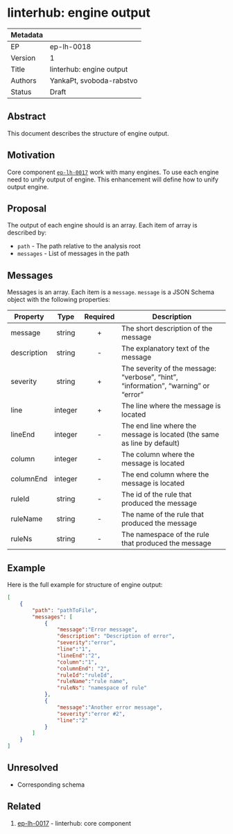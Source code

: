 # linterhub: engine output

| Metadata     |                                         |
| ------------ |-----------------------------------------|
| EP           | ep-lh-0018                              |
| Version      | 1                                       |
| Title        | linterhub: engine output                |
| Authors      | YankaPt, svoboda-rabstvo                |
| Status       | Draft                                   |

## Abstract

This document describes the structure of engine output.

## Motivation

Core component [`ep-lh-0017`](#related) work with many engines. To use each engine need to unify output of engine. This enhancement will define how to unify output engine.

## Proposal

The output of each engine should is an array. Each item of array is described by:

- `path` - The path relative to the analysis root
- `messages` - List of messages in the path

## Messages

Messages is an array. Each item is a `message`. `message` is a JSON Schema object with the following properties:

| Property    | Type     | Required | Description |
| -           | :-:      | :-:      | -           |
| message     | string   | +        | The short description of the message |
| description | string   | -        | The explanatory text of the message  |
| severity    | string   | +        | The severity of the message: “verbose”, “hint”, “information”, “warning” or “error” |
| line        | integer  | +        | The line where the message is located|
| lineEnd     | integer  | -        | The end line where the message is located (the same as line by default)|
| column      | integer  | -        | The column where the message is located |
| columnEnd   | integer  | -        | The end column where the message is located |
| ruleId      | string   | -        | The id of the rule that produced the message |
| ruleName    | string   | -        | The name of the rule that produced the message |
| ruleNs      | string   | -        | The namespace of the rule that produced the message |

## Example

Here is the full example for structure of engine output:

```json
[
    {
        "path": "pathToFile",
        "messages": [
            {
                "message":"Error message",
                "description": "Description of error",
                "severity":"error",
                "line":"1",
                "lineEnd":"2",
                "column":"1",
                "columnEnd": "2",
                "ruleId":"ruleId",
                "ruleName":"rule name",
                "ruleNs": "namespace of rule"
            },
            {
                "message":"Another error message",
                "severity":"error #2",
                "line":"2"
            }
        ]
    }
]
```

## Unresolved

- Corresponding schema

## Related

1. [ep-lh-0017](ep-lh-0017.md) - linterhub: core component
